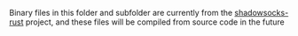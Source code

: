 Binary files in this folder and subfolder are currently from the [shadowsocks-rust](https://github.com/shadowsocks/shadowsocks-rust) project, and these files will be compiled from source code in the future
